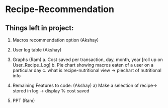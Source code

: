 # Recipe-Recommendation
## Things left in project:

1. Macros recommendation option (Akshay)
2. User log table (Akshay)
3. Graphs (Ram)
a. Cost saved per transaction, day, month, year [roll up on User_Recipe_Log] 
b. Pie chart showing macros eaten of a user on a particular day
c. what is recipe-nutritional view -> piechart of nutritional info

4. Remaining Features to code: (Akshay)
a) Make a selection of recipe-> stored in log -> display % cost saved
  
5. PPT (Ram)
